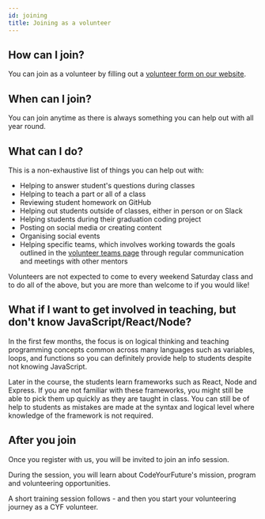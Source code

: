 ```yaml
---
id: joining
title: Joining as a volunteer
---
```


## How can I join?

You can join as a volunteer by filling out a [volunteer form on our website](https://codeyourfuture.io/volunteers/).

## When can I join?

You can join anytime as there is always something you can help out with all year round.

## What can I do?

This is a non-exhaustive list of things you can help out with:

- Helping to answer student's questions during classes
- Helping to teach a part or all of a class
- Reviewing student homework on GitHub
- Helping out students outside of classes, either in person or on Slack
- Helping students during their graduation coding project
- Posting on social media or creating content
- Organising social events
- Helping specific teams, which involves working towards the goals outlined in the [volunteer teams page](volunteers/teams.md) through regular communication and meetings with other mentors

Volunteers are not expected to come to every weekend Saturday class and to do all of the above, but you are more than welcome to if you would like!

## What if I want to get involved in teaching, but don't know JavaScript/React/Node?

In the first few months, the focus is on logical thinking and teaching programming concepts common across many languages such as variables, loops, and functions so you can definitely provide help to students despite not knowing JavaScript.

Later in the course, the students learn frameworks such as React, Node and Express.
If you are not familiar with these frameworks, you might still be able to pick them up quickly as they are taught in class.
You can still be of help to students as mistakes are made at the syntax and logical level where knowledge of the framework is not required.

## After you join

Once you register with us, you will be invited to join an info session. 

During the session, you will learn about CodeYourFuture's mission, program and volunteering opportunities. 

A short training session follows - and then you start your volunteering journey as a CYF volunteer. 
